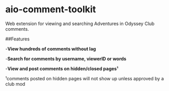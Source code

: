# aio-comment-toolkit
Web extension for viewing and searching Adventures in Odyssey Club comments.

##Features

-**View hundreds of comments without lag**

-**Search for comments by username, viewerID or words**

-**View and post comments on hidden/closed pages¹**

¹comments posted on hidden pages will not show up unless approved by a club mod
